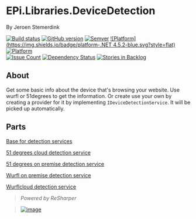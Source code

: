 ﻿# EPi.Libraries.DeviceDetection

By Jeroen Stemerdink

[![Build status](https://ci.appveyor.com/api/projects/status/60vg1xeix98n9w3o/branch/master?svg=true)](https://ci.appveyor.com/project/jstemerdink/epi-libraries-devicedetection/branch/master)
[![GitHub version](https://badge.fury.io/gh/jstemerdink%2FEPi.Libraries.DeviceDetection.svg)](http://badge.fury.io/gh/jstemerdink%2FEPi.Libraries.DeviceDetection)
[![Semver](http://img.shields.io/SemVer/2.0.0.png)](http://semver.org/spec/v2.0.0.html)
[![Platform](https://img.shields.io/badge/platform-.NET 4.5.2-blue.svg?style=flat)](https://msdn.microsoft.com/en-us/library/w0x726c2%28v=vs.110%29.aspx)
[![Platform](https://img.shields.io/badge/EPiServer-%209.7.3-orange.svg?style=flat)](http://world.episerver.com/cms/)  
[![Issue Count](https://codeclimate.com/github/jstemerdink/EPi.Libraries.DeviceDetection/badges/issue_count.svg)](https://codeclimate.com/github/jstemerdink/EPi.Libraries.DeviceDetection)
[![Dependency Status](https://www.versioneye.com/user/projects/57aad478c75d64003af415b5/badge.svg?style=flat-square)](https://www.versioneye.com/user/projects/57aad478c75d64003af415b5)
[![Stories in Backlog](https://badge.waffle.io/jstemerdink/EPi.Libraries.DeviceDetection.svg?label=enhancement&title=Backlog)](http://waffle.io/jstemerdink/EPi.Libraries.DeviceDetection)

## About
Get some basic info about the device that's browsing your website. Use wurfl or 51degrees to get the information. 
Or create use your own by creating a provider for it by implementing ```IDeviceDetectionService```. It will be picked up automatically.

## Parts

[Base for detection services](EPi.Libraries.DeviceDetection/README.md)

[51 degrees cloud detection service](EPi.Libraries.DeviceDetection.FiftyOneCloud/README.md)

[51 degrees on premise detection service](EPi.Libraries.DeviceDetection.FiftyOne/README.md)

[Wurfl on premise detection service](EPi.Libraries.DeviceDetection.Wurfl/README.md)

[Wurflcloud detection service](EPi.Libraries.DeviceDetection.WurflCloud/README.md)


> *Powered by ReSharper*

> [![image](http://resources.jetbrains.com/assets/media/open-graph/jetbrains_250x250.png)](http://jetbrains.com)

